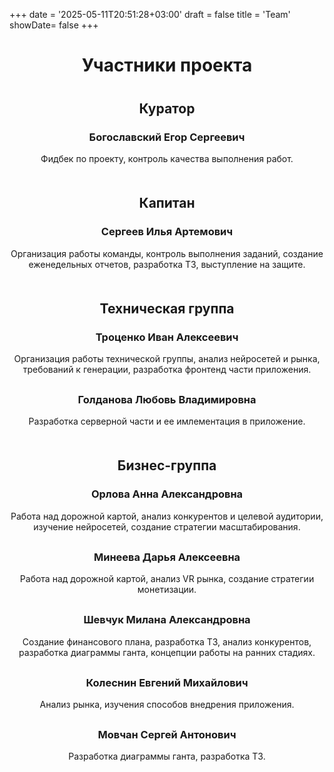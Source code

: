 +++
date = '2025-05-11T20:51:28+03:00'
draft = false
title = 'Team'
showDate= false
+++

<div style="text-align: center;">
  <h1 style="margin-bottom: 40px;">Участники проекта</h1>
  <h2>Куратор</h2>
  <h3>Богославский Егор Сергеевич</h3>
  <p style="margin-bottom: 50px;">Фидбек по проекту, контроль качества выполнения работ.</p>
  <h2>Капитан</h2>
  <h3>Сергеев Илья Артемович</h3>
  <p style="margin-bottom: 50px;">Организация работы команды, контроль выполнения заданий, создание еженедельных отчетов, разработка ТЗ, выступление на защите.</p>
  <h2>Техническая группа</h2>
  <h3>Троценко Иван Алексеевич</h3>
  <p style="margin-bottom: 30px;">Организация работы технической группы, анализ нейросетей и рынка, требований к генерации, разработка фронтенд части приложения.</p>
  <h3>Голданова Любовь Владимировна</h3>
  <p style="margin-bottom: 50px;">Разработка серверной части и ее имлементация в приложение.</p>
  <h2>Бизнес-группа</h2>
  <h3>Орлова Анна Александровна</h3>
  <p style="margin-bottom: 30px;">Работа над дорожной картой, анализ конкурентов и целевой аудитории, изучение нейросетей, создание стратегии масштабирования.</p>
  <h3>Минеева Дарья Алексеевна</h3>
  <p style="margin-bottom: 30px;">Работа над дорожной картой, анализ VR рынка, создание стратегии монетизации.</p>
  <h3>Шевчук Милана Александровна</h3>
  <p style="margin-bottom: 30px;">Создание финансового плана, разработка ТЗ, анализ конкурентов, разработка диаграммы ганта, концепции работы на ранних стадиях.</p>
  <h3>Колеснин Евгений Михайлович</h3>
  <p style="margin-bottom: 30px;">Анализ рынка, изучения способов внедрения приложения.</p>
  <h3>Мовчан Сергей Антонович</h3>
  <p>Разработка диаграммы ганта, разработка ТЗ.</p>
</div>